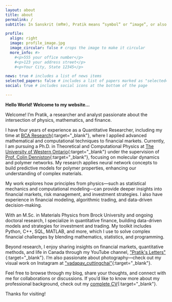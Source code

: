 ```yaml
---
layout: about
title: about
permalink: /
subtitle: In Sanskrit (प्रतीक), Pratik means “symbol” or “image”, or also conveys the idea of representation, or emblem. #<a href='#'>Affiliations</a>. Address. Contacts. Moto. Etc.

profile:
  align: right
  image: profile_image.jpg
  image_circular: false # crops the image to make it circular
  more_info: #>
    #<p>555 your office number</p>
    #<p>123 your address street</p>
    #<p>Your City, State 12345</p>

news: true # includes a list of news items
selected_papers: false # includes a list of papers marked as "selected={true}"
social: true # includes social icons at the bottom of the page

---
```


**Hello World! Welcome to my website…**

Welcome! I’m Pratik, a researcher and analyst passionate about the intersection of physics, mathematics, and finance.

I have four years of experience as a Quantitative Researcher, including my time at [BCA Research](https://www.bcaresearch.com/){:target="_blank"}, where I applied advanced mathematical and computational techniques to financial markets. Currently, I am pursuing a Ph.D. in Theoretical and Computational Physics at [The University of Western Ontario](https://www.physics.uwo.ca/people/graduate_students/index.html){:target="_blank"} under the supervision of [Prof. Colin Denniston](https://www.physics.uwo.ca/people/faculty_web_pages/denniston.html){:target="_blank"}, focusing on molecular dynamics and polymer networks. My research applies neural network concepts to build predictive models for polymer properties, enhancing our understanding of complex materials.

My work explores how principles from physics—such as statistical mechanics and computational modeling—can provide deeper insights into financial markets, risk management, and investment strategies. I also have experience in financial modeling, algorithmic trading, and data-driven decision-making.

With an M.Sc. in Materials Physics from Brock University and ongoing doctoral research, I specialize in quantitative finance, building data-driven models and strategies for investment and trading. My toolkit includes Python, C++, SQL, MATLAB, and more, which I use to solve complex financial challenges by blending mathematics, statistics, and programming.

Beyond research, I enjoy sharing insights on financial markets, quantitative methods, and life in Canada through my YouTube channel, ["Pratik's Letters"](https://www.youtube.com/c/PratiksLetters){:target="_blank"}. I’m also passionate about photography—check out my visual work on Instagram at ["vadapav_cuttingchai"](https://www.instagram.com/vadapav_cuttingchai/){:target="_blank"}.

Feel free to browse through my blog, share your thoughts, and connect with me for collaborations or discussions. If you’d like to know more about my professional background, check out my [complete CV](/assets/pdf/Pratik-Resume.pdf){:target="_blank"}.

Thanks for visiting!

<!-- 
Hello World! Welcome to my website...

Hi, this is Pratik! Currently working as a Quantitative Researcher at [BCA Research](https://www.bcaresearch.com/).
I am a theoretical physicist by education and enthusiastic and curious about the implementation of laws of physics 
and tools in mathematics in the realm of finance and economics.

Academically speaking I completed my M.Sc. in Materials Physics from Brock University. I like to learn 
computer programming as it helps me to visuallise, pratically implement concepts from physics and mathematics. 
Currently I am involved in researching strategies and building models for investment and trading based on ideas from mathematics and statistics. If you'd like to know more about 
me please view my [Complete CV](/assets/pdf/Pratik-Resume-website.pdf){:target="_blank"}.

I live in Canada and also make videos on my life in Canada. You can go and check out my YouTube 
channel - ["Pratik's Letters"](https://www.youtube.com/c/PratiksLetters){:target="_blank"}. You can also check out 
my photography on my Intagram handle ["vadapav_cuttingchai"](https://www.instagram.com/vadapav_cuttingchai/){:target="_blank"}.

Also, explore my blogs and feel free to comment your views and suggest new ideas on which you'd like 
me to talk about. -->
